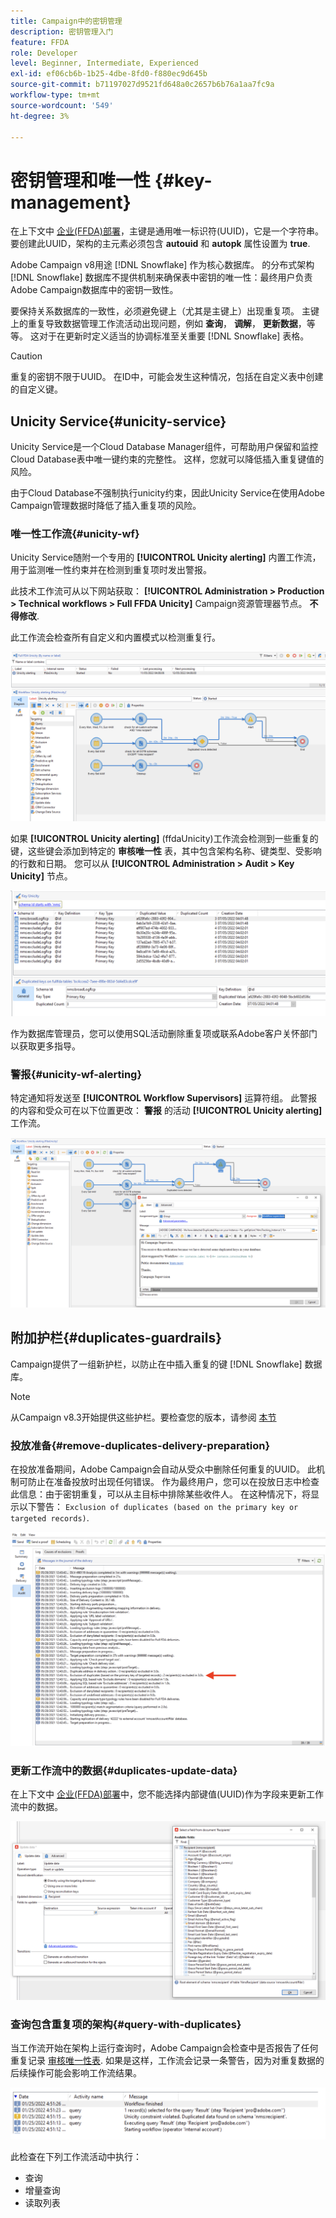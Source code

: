```yaml
---
title: Campaign中的密钥管理
description: 密钥管理入门
feature: FFDA
role: Developer
level: Beginner, Intermediate, Experienced
exl-id: ef06cb6b-1b25-4dbe-8fd0-f880ec9d645b
source-git-commit: b71197027d9521fd648a0c2657b6b76a1aa7fc9a
workflow-type: tm+mt
source-wordcount: '549'
ht-degree: 3%

---
```


# 密钥管理和唯一性 {#key-management}

在上下文中 [企业(FFDA)部署](enterprise-deployment.md)，主键是通用唯一标识符(UUID)，它是一个字符串。 要创建此UUID，架构的主元素必须包含 **autouid** 和 **autopk** 属性设置为 **true**.

Adobe Campaign v8用途 [!DNL Snowflake] 作为核心数据库。 的分布式架构 [!DNL Snowflake] 数据库不提供机制来确保表中密钥的唯一性：最终用户负责Adobe Campaign数据库中的密钥一致性。

要保持关系数据库的一致性，必须避免键上（尤其是主键上）出现重复项。 主键上的重复导致数据管理工作流活动出现问题，例如 **查询**， **调解**， **更新数据**，等等。 这对于在更新时定义适当的协调标准至关重要 [!DNL Snowflake] 表格。


>[!CAUTION]
>
>重复的密钥不限于UUID。 在ID中，可能会发生这种情况，包括在自定义表中创建的自定义键。


## Unicity Service{#unicity-service}

Unicity Service是一个Cloud Database Manager组件，可帮助用户保留和监控Cloud Database表中唯一键约束的完整性。 这样，您就可以降低插入重复键值的风险。

由于Cloud Database不强制执行unicity约束，因此Unicity Service在使用Adobe Campaign管理数据时降低了插入重复项的风险。

### 唯一性工作流{#unicity-wf}

Unicity Service随附一个专用的 **[!UICONTROL Unicity alerting]** 内置工作流，用于监测唯一性约束并在检测到重复项时发出警报。

此技术工作流可从以下网站获取： **[!UICONTROL Administration > Production > Technical workflows > Full FFDA Unicity]** Campaign资源管理器节点。 **不得修改**.

此工作流会检查所有自定义和内置模式以检测重复行。

![](assets/unicity-alerting-wf.png)

如果 **[!UICONTROL Unicity alerting]** (ffdaUnicity)工作流会检测到一些重复的键，这些键会添加到特定的 **审核唯一性** 表，其中包含架构名称、键类型、受影响的行数和日期。 您可以从 **[!UICONTROL Administration > Audit > Key Unicity]** 节点。

![](assets/unicity-table.png)

作为数据库管理员，您可以使用SQL活动删除重复项或联系Adobe客户关怀部门以获取更多指导。

### 警报{#unicity-wf-alerting}

特定通知将发送至 **[!UICONTROL Workflow Supervisors]** 运算符组。 此警报的内容和受众可在以下位置更改： **警报** 的活动 **[!UICONTROL Unicity alerting]** 工作流。

![](assets/wf-alert-activity.png)


## 附加护栏{#duplicates-guardrails}

Campaign提供了一组新护栏，以防止在中插入重复的键 [!DNL Snowflake] 数据库。

>[!NOTE]
>
>从Campaign v8.3开始提供这些护栏。要检查您的版本，请参阅 [本节](../start/compatibility-matrix.md#how-to-check-your-campaign-version-and-buildversion)

### 投放准备{#remove-duplicates-delivery-preparation}

在投放准备期间，Adobe Campaign会自动从受众中删除任何重复的UUID。 此机制可防止在准备投放时出现任何错误。 作为最终用户，您可以在投放日志中检查此信息：由于密钥重复，可以从主目标中排除某些收件人。 在这种情况下，将显示以下警告： `Exclusion of duplicates (based on the primary key or targeted records)`.

![](assets/exclusion-duplicates-log.png)

### 更新工作流中的数据{#duplicates-update-data}

在上下文中 [企业(FFDA)部署](enterprise-deployment.md)中，您不能选择内部键值(UUID)作为字段来更新工作流中的数据。

![](assets/update-data-no-internal-key.png)

### 查询包含重复项的架构{#query-with-duplicates}

当工作流开始在架构上运行查询时，Adobe Campaign会检查中是否报告了任何重复记录 [审核唯一性表](#unicity-wf). 如果是这样，工作流会记录一条警告，因为对重复数据的后续操作可能会影响工作流结果。

![](assets/query-with-duplicates.png)

此检查在下列工作流活动中执行：

* 查询
* 增量查询
* 读取列表